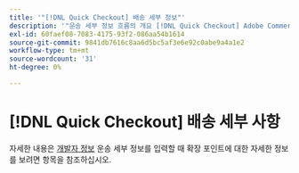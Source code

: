 ```yaml
---
title: '"[!DNL Quick Checkout] 배송 세부 정보"'
description: '"운송 세부 정보 흐름의 개요 [!DNL Quick Checkout] Adobe Commerce 확장."'
exl-id: 60faef08-7083-4175-93f2-086aa54b1614
source-git-commit: 9841db7616c8aa6d5bc5af3e6e92c0abe9a4a1e2
workflow-type: tm+mt
source-wordcount: '31'
ht-degree: 0%

---
```


# [!DNL Quick Checkout] 배송 세부 사항

자세한 내용은 [개발자 정보](../quick-checkout/developer.md) 운송 세부 정보를 입력할 때 확장 포인트에 대한 자세한 정보를 보려면 항목을 참조하십시오.
